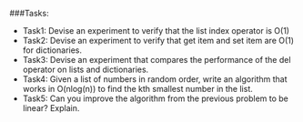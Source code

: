 ###Tasks:
- Task1: Devise an experiment to verify that the list index operator is O(1)
- Task2:  Devise an experiment to verify that get item and set item are O(1) for dictionaries.
- Task3: Devise an experiment that compares the performance of the del operator on lists and dictionaries.
- Task4: Given a list of numbers in random order, write an algorithm that works in O(nlog(n)) to find the kth smallest number in the list.
- Task5: Can you improve the algorithm from the previous problem to be linear? Explain.
